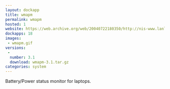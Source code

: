 ```yaml
---
layout: dockapp
title: wmapm
permalink: wmapm
hosted: 1
website: https://web.archive.org/web/20040722180350/http://nis-www.lanl.gov/~mgh/WindowMaker/DockApps.shtml
dockapps: 18
images:
 - wmapm.gif
versions:
 -
  number: 3.1
  download: wmapm-3.1.tar.gz
categories: system
---
```

Battery/Power status monitor for laptops.
